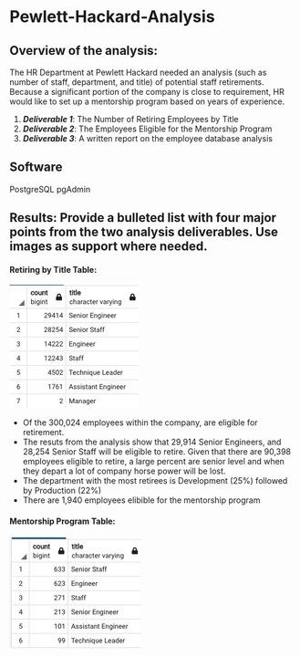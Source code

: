 # Pewlett-Hackard-Analysis


## Overview of the analysis:

The HR Department at Pewlett Hackard needed an analysis (such as number of staff, department, and title) of potential staff retirements. Because a significant portion of the company is close to requirement, HR would like to set up a mentorship program based on years of experience. 

1. ***Deliverable 1***: The Number of Retiring Employees by Title
2. ***Deliverable 2***: The Employees Eligible for the Mentorship Program
3. ***Deliverable 3***: A written report on the employee database analysis 

## Software
PostgreSQL pgAdmin

## Results: Provide a bulleted list with four major points from the two analysis deliverables. Use images as support where needed.
#### Retiring  by Title Table: 
![retiring based on title](https://github.com/ClayMack/Pewlett-Hackard-Analysis/blob/main/retiring_titles.png "retiring based on title")

* Of the 300,024 employees within the company, are eligible for retirement.
* The resuts from the analysis show that 29,914 Senior Engineers, and 28,254 Senior Staff will be eligible to retire. Given that there are 90,398 employees eligible to retire, a large percent are senior level and when they depart a lot of company horse power will be lost.
* The department with the most retirees is Development (25%) followed by Production (22%)
* There are 1,940 employees elibible for the mentorship program

#### Mentorship Program Table:
![mentorship based on title](https://github.com/ClayMack/Pewlett-Hackard-Analysis/blob/main/mentorship%20eligibility%20by%20title.png "mentorship based on title")
